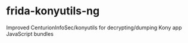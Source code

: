 # frida-konyutils-ng
Improved CenturionInfoSec/konyutils for decrypting/dumping Kony app JavaScript bundles
